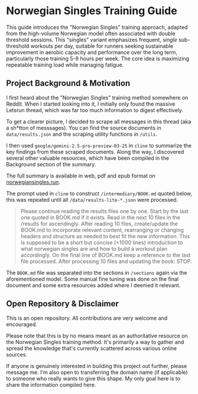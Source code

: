 # Norwegian Singles Training Guide

This guide introduces the "Norwegian Singles" training approach, adapted from the high-volume Norwegian model often associated with double threshold sessions. This "singles" variant emphasizes frequent, *single* sub-threshold workouts per day, suitable for runners seeking sustainable improvement in aerobic capacity and performance over the long term, particularly those training 5-9 hours per week. The core idea is maximizing repeatable training load while managing fatigue.

## Project Background & Motivation

I first heard about the "Norwegian Singles" training method somewhere on Reddit. When I started looking into it, I initially only found the massive Letsrun thread, which was far too much information to digest effectively.

To get a clearer picture, I decided to scrape all messages in this thread (aka a sh*tton of messsages). You can find the source documents in `data/results.json` and the scraping utility functions in `/utils`.

I then used `google/gemini-2.5-pro-preview-03-25` in `cline` to summarize the key findings from these scraped documents. Along the way, I discovered several other valuable resources, which have been compiled in the Background section of the summary.

The full summary is available in web, pdf and epub format on [norwegiansingles.run](https://norwegiansingles.run).

The prompt used in `cline` to construct `/intermediary/BOOK.md` quoted below, this was repeated until all `/data/results-lite-*.json` were processed.

> Please continue reading the results files one by one. Start by the last one quoted in BOOK.md if it exists. Read in the next 10 files in the /results for ascendingly. After reading 10 files, create/update the BOOK.md to incorporate relevant content, rearranging or changing headers and structure as needed to best fit the new information. This is supposed to be a short but concise (<1000 lines) introduction to what norwegian singles are and how to build a workout plan accordingly. On the final line of BOOK.md keep a reference to the last file processed. After processing 10 files and updating the book: STOP.

The `BOOK.md` file was separated into the sections in `/sections` again via the aforementioned model. Some manual fine tuning was done on the final document and some extra resources added where I deemed it relevant.

## Open Repository & Disclaimer

This is an open repository. All contributions are very welcome and encouraged.

Please note that this is by no means meant as an authoritative resource on the Norwegian Singles training method. It's primarily a way to gather and spread the knowledge that's currently scattered across various online sources.

If anyone is genuinely interested in building this project out further, please message me. I'm also open to transferring the domain name (if applicable) to someone who really wants to give this shape. My only goal here is to share the information compiled here.
